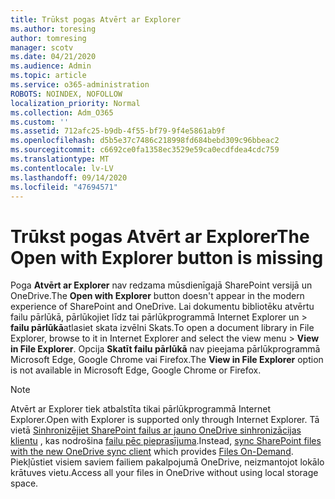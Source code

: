 ```yaml
---
title: Trūkst pogas Atvērt ar Explorer
ms.author: toresing
author: tomresing
manager: scotv
ms.date: 04/21/2020
ms.audience: Admin
ms.topic: article
ms.service: o365-administration
ROBOTS: NOINDEX, NOFOLLOW
localization_priority: Normal
ms.collection: Adm_O365
ms.custom: ''
ms.assetid: 712afc25-b9db-4f55-bf79-9f4e5861ab9f
ms.openlocfilehash: d5b5e37c7486c218998fd684bebd309c96bbeac2
ms.sourcegitcommit: c6692ce0fa1358ec3529e59ca0ecdfdea4cdc759
ms.translationtype: MT
ms.contentlocale: lv-LV
ms.lasthandoff: 09/14/2020
ms.locfileid: "47694571"
---
```

# <a name="the-open-with-explorer-button-is-missing"></a><span data-ttu-id="17d19-102">Trūkst pogas Atvērt ar Explorer</span><span class="sxs-lookup"><span data-stu-id="17d19-102">The Open with Explorer button is missing</span></span>

<span data-ttu-id="17d19-103">Poga **Atvērt ar Explorer** nav redzama mūsdienīgajā SharePoint versijā un OneDrive.</span><span class="sxs-lookup"><span data-stu-id="17d19-103">The **Open with Explorer** button doesn't appear in the modern experience of SharePoint and OneDrive.</span></span> <span data-ttu-id="17d19-104">Lai dokumentu bibliotēku atvērtu failu pārlūkā, pārlūkojiet līdz tai pārlūkprogrammā Internet Explorer un \> **failu pārlūkā**atlasiet skata izvēlni Skats.</span><span class="sxs-lookup"><span data-stu-id="17d19-104">To open a document library in File Explorer, browse to it in Internet Explorer and select the view menu \> **View in File Explorer**.</span></span> <span data-ttu-id="17d19-105">Opcija **Skatīt failu pārlūkā** nav pieejama pārlūkprogrammā Microsoft Edge, Google Chrome vai Firefox.</span><span class="sxs-lookup"><span data-stu-id="17d19-105">The **View in File Explorer** option is not available in Microsoft Edge, Google Chrome or Firefox.</span></span> 
  
> [!NOTE]
> <span data-ttu-id="17d19-106">Atvērt ar Explorer tiek atbalstīta tikai pārlūkprogrammā Internet Explorer.</span><span class="sxs-lookup"><span data-stu-id="17d19-106">Open with Explorer is supported only through Internet Explorer.</span></span> <span data-ttu-id="17d19-107">Tā vietā [Sinhronizējiet SharePoint failus ar jauno OneDrive sinhronizācijas klientu](https://support.office.com/article/6de9ede8-5b6e-4503-80b2-6190f3354a88.aspx) , kas nodrošina [failu pēc pieprasījuma](https://support.office.com/article/0e6860d3-d9f3-4971-b321-7092438fb38e.aspx).</span><span class="sxs-lookup"><span data-stu-id="17d19-107">Instead, [sync SharePoint files with the new OneDrive sync client](https://support.office.com/article/6de9ede8-5b6e-4503-80b2-6190f3354a88.aspx) which provides [Files On-Demand](https://support.office.com/article/0e6860d3-d9f3-4971-b321-7092438fb38e.aspx).</span></span> <span data-ttu-id="17d19-108">Piekļūstiet visiem saviem failiem pakalpojumā OneDrive, neizmantojot lokālo krātuves vietu.</span><span class="sxs-lookup"><span data-stu-id="17d19-108">Access all your files in OneDrive without using local storage space.</span></span> 
  

